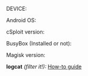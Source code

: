DEVICE:

Android OS:

cSploit version:

BusyBox (Installed or not):

Magisk version:

**logcat** *(filter it!):*
[How-to guide](https://forum.xda-developers.com/showthread.php?t=1726238)
